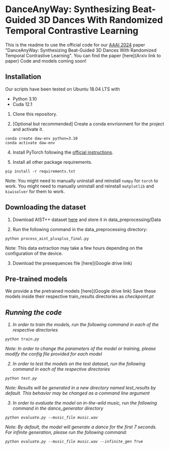 # DanceAnyWay: Synthesizing Beat-Guided 3D Dances With Randomized Temporal Contrastive Learning

This is the readme to use the official code for our [AAAI 2024](https://aaai.org/aaai-conference/) paper "DanceAnyWay: Synthesizing Beat-Guided 3D Dances With Randomized Temporal Contrastive Learning". You can find the paper [here](Arxiv link to paper)
Code and models coming soon!


## Installation
Our scripts have been tested on Ubuntu 18.04 LTS with
- Python 3.10
- Cuda 12.1

1. Clone this repository.

2. [Optional but recommended] Create a conda envrionment for the project and activate it.

```
conda create daw-env python=3.10
conda activate daw-env
```

4. Install PyTorch following the [official instructions](https://pytorch.org/).

5. Install all other package requirements.

```
pip install -r requirements.txt
```
Note: You might need to manually uninstall and reinstall `numpy` for `torch` to work. You might need to manually uninstall and reinstall `matplotlib` and `kiwisolver` for them to work.


## Downloading the dataset
1. Download AIST++ dataset [here](https://google.github.io/aistplusplus_dataset/download.html) and store it in data_preprocessing/Data

2. Run the following command in the data_preprocessing directory:
```
python process_aist_plusplus_final.py
```
Note: This data extraction may take a few hours depending on the configuration of the device.

3. Download the presequences file [here](Google drive link)


## Pre-trained models
We provide a the pretrained models [here](Google drive link)
Save these models inside their respective train_results directories as <em>checkpoint.pt<em>


## Running the code
1. In order to train the models, run the following command in each of the respective directories
```
python train.py
```
Note: In order to change the parameters of the model or training, please modify the config file provided for each model

2. In order to test the models on the test dataset, run the following command in each of the respective directories
```
python test.py
```
Note: Results will be generated in a new directory named <em>test_results<em> by default. This behavior may be changed as a command line argument

3. In order to evaluate the model on in-the-wild music, run the following command in the <em>dance_generator<em> directory
```
python evaluate.py --music_file music.wav
```
Note: By default, the model will generate a dance for the first 7 seconds. For infinite generation, please run the following command:
```
python evaluate.py --music_file music.wav --infinite_gen True
```

<!-- Please use the following citation if you find our work useful: -->
<!-- ```
@inproceedings{bhattacharya2021speech2affectivegestures,
author = {Bhattacharya, Uttaran and Childs, Elizabeth and Rewkowski, Nicholas and Manocha, Dinesh},
title = {Speech2AffectiveGestures: Synthesizing Co-Speech Gestures with Generative Adversarial Affective Expression Learning},
year = {2021},
publisher = {Association for Computing Machinery},
address = {New York, NY, USA},
booktitle = {Proceedings of the 29th ACM International Conference on Multimedia},
series = {MM '21}
}
```-->
